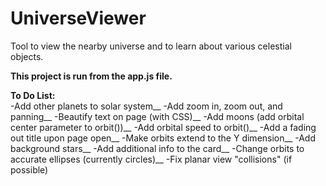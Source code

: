 # UniverseViewer
Tool to view the nearby universe and to learn about various celestial objects.

**This project is run from the app.js file.**

**To Do List:**<br/>
-Add other planets to solar system__
-Add zoom in, zoom out, and panning__
-Beautify text on page (with CSS)__
-Add moons (add orbital center parameter to orbit())__
-Add orbital speed to orbit()__
-Add a fading out title upon page open__
-Make orbits extend to the Y dimension__
-Add background stars__
-Add additional info to the card__
-Change orbits to accurate ellipses (currently circles)__
-Fix planar view "collisions" (if possible)
